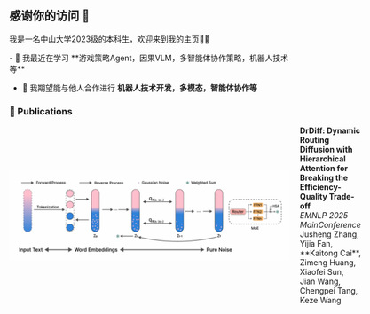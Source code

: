 ## 感谢你的访问 👋 
我是一名中山大学2023级的本科生，欢迎来到我的主页👏👏
<p align="left">
- 🌱 我最近在学习 **游戏策略Agent，因果VLM，多智能体协作策略，机器人技术等**

- 👯 我期望能与他人合作进行 **机器人技术开发，多模态，智能体协作等**


### 📝 Publications

<div style="display: flex; align-items: center; margin-bottom: 20px;">
  <img src="diffusion.png" alt="paper cover" width="1440" style="margin-right: 20px;">
  <div>
    <b>DrDiff: Dynamic Routing Diffusion with Hierarchical Attention for Breaking the Efficiency-Quality Trade-off</b><br>
    <i>EMNLP 2025 MainConference</i><br>
    Jusheng Zhang, Yijia Fan, **Kaitong Cai**, Zimeng Huang, Xiaofei Sun, Jian Wang, Chengpei Tang, Keze Wang <br>
  </div>
</div>

</p>


